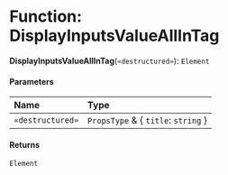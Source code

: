 # Function: DisplayInputsValueAllInTag

**DisplayInputsValueAllInTag**(`«destructured»`): `Element`

#### Parameters

| Name | Type |
| :------ | :------ |
| `«destructured»` | `PropsType` & { `title`: `string`  } |

#### Returns

`Element`
